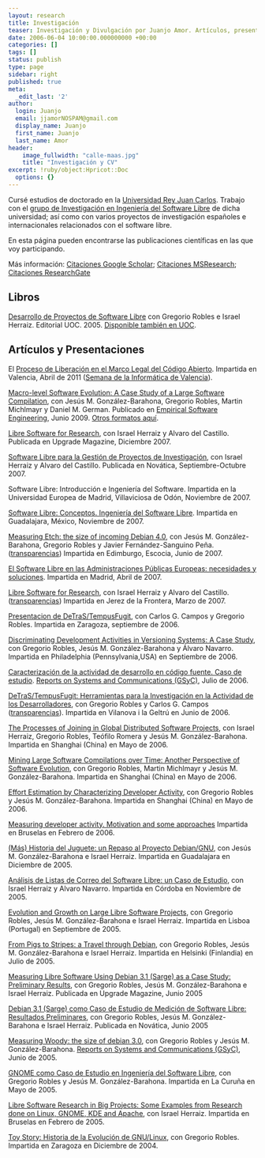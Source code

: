 ```yaml
---
layout: research
title: Investigación
teaser: Investigación y Divulgación por Juanjo Amor. Artículos, presentaciones y otros trabajos.
date: 2006-06-04 10:00:00.000000000 +00:00
categories: []
tags: []
status: publish
type: page
sidebar: right
published: true
meta:
  _edit_last: '2'
author:
  login: Juanjo
  email: jjamorNOSPAM@gmail.com
  display_name: Juanjo
  first_name: Juanjo
  last_name: Amor
header:
    image_fullwidth: "calle-maas.jpg"
    title: "Investigación y CV"
excerpt: !ruby/object:Hpricot::Doc
  options: {}
---
```


Cursé estudios de doctorado en la [Universidad Rey Juan Carlos][1]. Trabajo con el [grupo de Investigación en Ingeniería del Software Libre][2] de dicha universidad; así como con varios proyectos de investigación españoles e internacionales relacionados con el software libre. 

En esta página pueden encontrarse las publicaciones científicas en las que voy participando. 

Más información: [Citaciones Google Scholar][42]; [Citaciones MSResearch][40]; [Citaciones ResearchGate][41]


[1]: http://www.urjc.es/
[2]: http://www.libresoft.es/
[3]: http://googledrive.com/host/0Bx8Qihapa6BLfmwxZXY2QUlvRFVydU5KZTY4WVNDd0NvRzF5TDVoWXNEVVZhbjUwMWM1Y2c/edu/curriculum/cictcv.pdf

Libros
------

[Desarrollo de Proyectos de Software Libre][4] con Gregorio Robles e Israel Herraiz. Editorial UOC. 2005. [Disponible también en UOC][5].

[4]: http://googledrive.com/host/0Bx8Qihapa6BLfmwxZXY2QUlvRFVydU5KZTY4WVNDd0NvRzF5TDVoWXNEVVZhbjUwMWM1Y2c/edu/research/books/ProyectoDesarrollo.pdf
[5]: http://ocw.uoc.edu/informatica-tecnologia-y-multimedia/desarrollo-de-proyectos-de-software-libre/Course_listing

Artículos y Presentaciones
--------------------------

El [Proceso de Liberación en el Marco Legal del Código Abierto][6]. Impartida en Valencia, Abril de 2011 ([Semana de la Informática de Valencia][7]).

[6]: http://googledrive.com/host/0Bx8Qihapa6BLfmwxZXY2QUlvRFVydU5KZTY4WVNDd0NvRzF5TDVoWXNEVVZhbjUwMWM1Y2c/edu/research/talks/20110415-SemanaInformaticaValencia-ProcesoLiberacionFLOSS.pdf
[7]: http://www.semanainformatica.com/

[Macro-level Software Evolution: A Case Study of a Large Software Compilation][8], con Jesús M. González-Barahona, Gregorio Robles, Martin Michlmayr y Daniel M. German. Publicado en [Empirical Software Engineering][9], Junio 2009. [Otros formatos aquí][10].

[8]: http://googledrive.com/host/0Bx8Qihapa6BLfmwxZXY2QUlvRFVydU5KZTY4WVNDd0NvRzF5TDVoWXNEVVZhbjUwMWM1Y2c/edu/research/magazines/2008-emse-barahona-robles-michlmayr-amor-german.pdf
[9]: http://www.springerlink.com/content/1382-3256
[10]: http://www.springerlink.com/content/c516h8t6l16251l5/?p=8f15609eebef4f1e90b16d3c85efec9d&pi=1

[Libre Software for Research][11], con Israel Herraiz y Alvaro del Castillo. Publicada en Upgrade Magazine, Diciembre 2007.

[Software Libre para la Gestión de Proyectos de Investigación][12], con Israel Herraiz y Alvaro del Castillo. Publicada en Novática, Septiembre-Octubre 2007.

[11]: http://googledrive.com/host/0Bx8Qihapa6BLfmwxZXY2QUlvRFVydU5KZTY4WVNDd0NvRzF5TDVoWXNEVVZhbjUwMWM1Y2c/edu/research/magazines/2007-upgrade-herraiz-amor-delcastillo.pdf
[12]: http://googledrive.com/host/0Bx8Qihapa6BLfmwxZXY2QUlvRFVydU5KZTY4WVNDd0NvRzF5TDVoWXNEVVZhbjUwMWM1Y2c/edu/research/magazines/2007-novatica-herraiz-amor-delcastillo.pdf

Software Libre: Introducción e Ingeniería del Software. Impartida en la Universidad Europea de Madrid, Villaviciosa de Odón, Noviembre de 2007.

[Software Libre: Conceptos. Ingeniería del Software Libre][14]. Impartida en Guadalajara, México, Noviembre de 2007.

[14]: http://googledrive.com/host/0Bx8Qihapa6BLfmwxZXY2QUlvRFVydU5KZTY4WVNDd0NvRzF5TDVoWXNEVVZhbjUwMWM1Y2c/edu/research/talks/2007-univamx-jjamor-libresoft.pdf

[Measuring Etch: the size of incoming Debian 4.0][15], con Jesús M. González-Barahona, Gregorio Robles y Javier Fernández-Sanguino Peña. ([transparencias][16]) Impartida en Edimburgo, Escocia, Junio de 2007.

[15]: http://googledrive.com/host/0Bx8Qihapa6BLfmwxZXY2QUlvRFVydU5KZTY4WVNDd0NvRzF5TDVoWXNEVVZhbjUwMWM1Y2c/edu/research/papers/2007-debconf-measuring-etch.pdf
[16]: http://googledrive.com/host/0Bx8Qihapa6BLfmwxZXY2QUlvRFVydU5KZTY4WVNDd0NvRzF5TDVoWXNEVVZhbjUwMWM1Y2c/edu/research/talks/2007-debconf-measuring-etch-slides.pdf

[El Software Libre en las Administraciones Públicas Europeas: necesidades y soluciones][17]. Impartida en Madrid, Abril de 2007.

[17]: http://googledrive.com/host/0Bx8Qihapa6BLfmwxZXY2QUlvRFVydU5KZTY4WVNDd0NvRzF5TDVoWXNEVVZhbjUwMWM1Y2c/edu/research/talks/20070419-Madrid-IDC-Linuxworld-summit.pdf

[Libre Software for Research][18], con Israel Herraiz y Alvaro del Castillo. ([transparencias][19]) Impartida en Jerez de la Frontera, Marzo de 2007.

[18]: http://googledrive.com/host/0Bx8Qihapa6BLfmwxZXY2QUlvRFVydU5KZTY4WVNDd0NvRzF5TDVoWXNEVVZhbjUwMWM1Y2c/edu/research/papers/2007-fic-herraiz-amor-delcastillo-research.pdf
[19]: http://googledrive.com/host/0Bx8Qihapa6BLfmwxZXY2QUlvRFVydU5KZTY4WVNDd0NvRzF5TDVoWXNEVVZhbjUwMWM1Y2c/edu/research/talks/2007-fic-herraiz-amor-delcastillo-research-slides.pdf

[Presentacion de DeTraS/TempusFugit][20], con Carlos G. Campos y Gregorio Robles. Impartida en Zaragoza, septiembre de 2006.

[20]: http://googledrive.com/host/0Bx8Qihapa6BLfmwxZXY2QUlvRFVydU5KZTY4WVNDd0NvRzF5TDVoWXNEVVZhbjUwMWM1Y2c/edu/research/talks/2006-detras-zaragoza.pdf

[Discriminating Development Activities in Versioning Systems: A Case Study][21], con Gregorio Robles, Jesús M. González-Barahona y Álvaro Navarro. Impartida en Philadelphia (Pennsylvania,USA) en Septiembre de 2006.

[21]: http://googledrive.com/host/0Bx8Qihapa6BLfmwxZXY2QUlvRFVydU5KZTY4WVNDd0NvRzF5TDVoWXNEVVZhbjUwMWM1Y2c/edu/research/papers/2006-promise-jjamor-robles-barahona-anavarro.pdf

[Caracterización de la actividad de desarrollo en código fuente. Caso de estudio][22]. [Reports on Systems and Communications (GSyC)][23], Julio de 2006.

[22]: http://googledrive.com/host/0Bx8Qihapa6BLfmwxZXY2QUlvRFVydU5KZTY4WVNDd0NvRzF5TDVoWXNEVVZhbjUwMWM1Y2c/edu/research/papers/RoSaC-2006-3.pdf
[23]: http://gsyc.es/tr/

[DeTraS/TempusFugit: Herramientas para la Investigación en la Actividad de los Desarrolladores][24], con Gregorio Robles y Carlos G. Campos ([transparencias][25]). Impartida en Vilanova i la Geltrú en Junio de 2006.

[24]: http://googledrive.com/host/0Bx8Qihapa6BLfmwxZXY2QUlvRFVydU5KZTY4WVNDd0NvRzF5TDVoWXNEVVZhbjUwMWM1Y2c/edu/research/papers/2006-guadeces-jjamor-carlosgc-robles.pdf
[25]: http://googledrive.com/host/0Bx8Qihapa6BLfmwxZXY2QUlvRFVydU5KZTY4WVNDd0NvRzF5TDVoWXNEVVZhbjUwMWM1Y2c/edu/research/talks/2006-detras-jjamor-carlosgc-grex.pdf

[The Processes of Joining in Global Distributed Software Projects][26], con Israel Herraiz, Gregorio Robles, Teófilo Romera y Jesús M. González-Barahona. Impartida en Shanghai (China) en Mayo de 2006.

[26]: http://googledrive.com/host/0Bx8Qihapa6BLfmwxZXY2QUlvRFVydU5KZTY4WVNDd0NvRzF5TDVoWXNEVVZhbjUwMWM1Y2c/edu/research/papers/2006-gsd-herraiz-robles-amor-romera-barahona.pdf

[Mining Large Software Compilations over Time: Another Perspective of Software Evolution][27], con Gregorio Robles, Martin Michlmayr y Jesús M. González-Barahona. Impartida en Shanghai (China) en Mayo de 2006.

[27]: http://googledrive.com/host/0Bx8Qihapa6BLfmwxZXY2QUlvRFVydU5KZTY4WVNDd0NvRzF5TDVoWXNEVVZhbjUwMWM1Y2c/edu/research/papers/2006-msr-robles-barahona-michlmayr-jjamor.pdf

[Effort Estimation by Characterizing Developer Activity][28], con Gregorio Robles y Jesús M. González-Barahona. Impartida en Shanghai (China) en Mayo de 2006.

[28]: http://googledrive.com/host/0Bx8Qihapa6BLfmwxZXY2QUlvRFVydU5KZTY4WVNDd0NvRzF5TDVoWXNEVVZhbjUwMWM1Y2c/edu/research/papers/2006-edser-jjamor-robles-barahona.pdf

[Measuring developer activity. Motivation and some approaches][29] Impartida en Bruselas en Febrero de 2006.

[29]: http://googledrive.com/host/0Bx8Qihapa6BLfmwxZXY2QUlvRFVydU5KZTY4WVNDd0NvRzF5TDVoWXNEVVZhbjUwMWM1Y2c/edu/research/talks/2006-fosdem-jjamor.pdf

[(Más) Historia del Juguete: un Repaso al Proyecto Debian/GNU][30], con Jesús M. González-Barahona e Israel Herraiz. Impartida en Guadalajara en Diciembre de 2005.

[30]: http://googledrive.com/host/0Bx8Qihapa6BLfmwxZXY2QUlvRFVydU5KZTY4WVNDd0NvRzF5TDVoWXNEVVZhbjUwMWM1Y2c/edu/research/talks/2005-debconf-es-amor-barahona-herraiz.pdf

[Análisis de Listas de Correo del Software Libre: un Caso de Estudio][31], con Israel Herraiz y Alvaro Navarro. Impartida en Córdoba en Noviembre de 2005.

[31]: http://googledrive.com/host/0Bx8Qihapa6BLfmwxZXY2QUlvRFVydU5KZTY4WVNDd0NvRzF5TDVoWXNEVVZhbjUwMWM1Y2c/edu/research/papers/2005-adala-herraiz-amor-navarro.pdf

[Evolution and Growth on Large Libre Software Projects][32], con Gregorio Robles, Jesús M. González-Barahona e Israel Herraiz. Impartida en Lisboa (Portugal) en Septiembre de 2005.

[32]: http://googledrive.com/host/0Bx8Qihapa6BLfmwxZXY2QUlvRFVydU5KZTY4WVNDd0NvRzF5TDVoWXNEVVZhbjUwMWM1Y2c/edu/research/papers/2005-iwpse-robles-amor-barahona-herraiz.pdf

[From Pigs to Stripes: a Travel through Debian][33], con Gregorio Robles, Jesús M. González-Barahona e Israel Herraiz. Impartida en Helsinki (Finlandia) en Julio de 2005.

[33]: http://googledrive.com/host/0Bx8Qihapa6BLfmwxZXY2QUlvRFVydU5KZTY4WVNDd0NvRzF5TDVoWXNEVVZhbjUwMWM1Y2c/edu/research/papers/2005-debconf-amor-barahona-robles-herraiz.pdf

[Measuring Libre Software Using Debian 3.1 (Sarge) as a Case Study: Preliminary Results][34], con Gregorio Robles, Jesús M. González-Barahona e Israel Herraiz. Publicada en Upgrade Magazine, Junio 2005

[34]: http://googledrive.com/host/0Bx8Qihapa6BLfmwxZXY2QUlvRFVydU5KZTY4WVNDd0NvRzF5TDVoWXNEVVZhbjUwMWM1Y2c/edu/research/magazines/2005-upgrade-amor-barahona-robles-herraiz.pdf

[Debian 3.1 (Sarge) como Caso de Estudio de Medición de Software Libre: Resultados Preliminares][35], con Gregorio Robles, Jesús M. González-Barahona e Israel Herraiz. Publicada en Novática, Junio 2005

[35]: http://googledrive.com/host/0Bx8Qihapa6BLfmwxZXY2QUlvRFVydU5KZTY4WVNDd0NvRzF5TDVoWXNEVVZhbjUwMWM1Y2c/edu/research/magazines/2005-novatica-amor-barahona-robles-herraiz.pdf

[Measuring Woody: the size of debian 3.0][36], con Gregorio Robles y Jesús M. González-Barahona. [Reports on Systems and Communications (GSyC)][23], Junio de 2005.

[36]: http://googledrive.com/host/0Bx8Qihapa6BLfmwxZXY2QUlvRFVydU5KZTY4WVNDd0NvRzF5TDVoWXNEVVZhbjUwMWM1Y2c/edu/research/papers/RoSaC-2005-10.pdf

[GNOME como Caso de Estudio en Ingeniería del Software Libre][37], con Gregorio Robles y Jesús M. González-Barahona. Impartida en La Curuña en Mayo de 2005.

[37]: http://googledrive.com/host/0Bx8Qihapa6BLfmwxZXY2QUlvRFVydU5KZTY4WVNDd0NvRzF5TDVoWXNEVVZhbjUwMWM1Y2c/edu/research/papers/2005-guadeces-amor-robles-barahona.pdf

[Libre Software Research in Big Projects: Some Examples from Research done on Linux, GNOME, KDE and Apache][38], con Israel Herraiz. Impartida en Bruselas en Febrero de 2005.

[38]: http://googledrive.com/host/0Bx8Qihapa6BLfmwxZXY2QUlvRFVydU5KZTY4WVNDd0NvRzF5TDVoWXNEVVZhbjUwMWM1Y2c/edu/research/talks/2005-fosdem-jjamorherraiz.pdf

[Toy Story: Historia de la Evolución de GNU/Linux][39], con Gregorio Robles. Impartida en Zaragoza en Diciembre de 2004.

[39]: http://googledrive.com/host/0Bx8Qihapa6BLfmwxZXY2QUlvRFVydU5KZTY4WVNDd0NvRzF5TDVoWXNEVVZhbjUwMWM1Y2c/edu/research/talks/2005-fosdem-jjamorherraiz.pdf

[40]: http://academic.research.microsoft.com/Author/3522332
[41]: http://www.researchgate.net/profile/Juan_Amor
[42]: https://scholar.google.es/citations?user=ZrYHT0sAAAAJ
